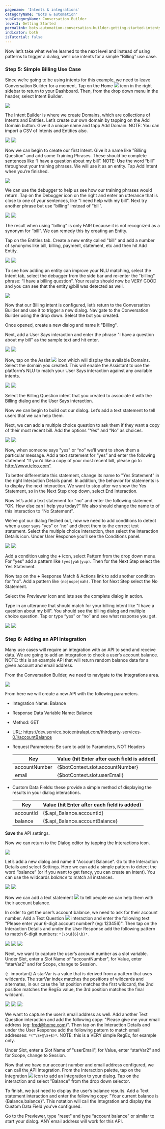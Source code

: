 ```yaml
---
pagename: 'Intents & integrations'
categoryName: "Bots & automation"
subCategoryName: Conversation Builder
level3: Getting Started
permalink: bots-automation-conversation-builder-getting-started-intents-integrations.html
indicator: both
isTutorial: false
---
```


Now let’s take what we’ve learned to the next level and instead of using patterns to trigger a dialog, we’ll use intents for a simple "Billing" use case.

### Step 5: Simple Billing Use Case

Since we’re going to be using intents for this example, we need to leave Conversation Builder for a moment. Tap on the Home <img class="inlineimage" src="img/ConvoBuilder/helloworld/image_9.png"> icon in the right sidebar to return to your Dashboard. Then, from the drop down menu in the header, select Intent Builder.

<img src="img/ConvoBuilder/helloworld/image_10.png">

The Intent Builder is where we create Domains, which are collections of Intents and Entities. Let’s create our own domain by tapping on the Add Domain button. Give it a unique name and tapp Add Domain. NOTE: You can import a CSV of Intents and Entities also.

<img src="img/ConvoBuilder/helloworld/adddomain.png">

<img src="img/ConvoBuilder/helloworld/namedomain.png">

Now we can begin to create our first Intent. Give it a name like "Billing Question" and add some Training Phrases. These should be complete sentences like “I have a question about my bill”. NOTE: Use the word “bill” throughout your training phrases. We will use it as an entity. Tap Add Intent when you’re finished.

<img src="img/ConvoBuilder/helloworld/image_11.png">

We can use the debugger to help us see how our training phrases would return. Tap on the Debugger icon on the right and enter an utterance that is close to one of your sentences, like "I need help with my bill". Next try another phrase but use “billing” instead of “bill”.

<img src="img/ConvoBuilder/helloworld/matchverygood.png">

<img src="img/ConvoBuilder/helloworld/matchfair.png">

The result when using "billing" is only FAIR because it is not recognized as a synonym for “bill”. We can remedy this by creating an Entity.

Tap on the Entities tab. Create a new entity called "bill" and add a number of synonyms like bill, billing, payment, statement, etc and then hit Add Entity.

<img src="img/ConvoBuilder/helloworld/domainentities.png">

<img src="img/ConvoBuilder/helloworld/billentity.png">


To see how adding an entity can improve your NLU matching, select the Intent tab, select the debugger from the side bar and re-enter the "billing" phrase: “I have a billing question”. Your results should now be VERY GOOD and you can see that the entity @bill was detected as well.

<img src="img/ConvoBuilder/helloworld/image_12.png">

Now that our Billing intent is configured, let’s return to the Conversation Builder and use it to trigger a new dialog. Navigate to the Conversation Builder using the drop down. Select the bot you created.

Once opened, create a new dialog and name it "Billing".

Next, add a User Says interaction and enter the phrase "I have a question about my bill" as the sample text and hit enter.

<img src="img/ConvoBuilder/helloworld/usersaysbilling.png">

<img src="img/ConvoBuilder/helloworld/billinginteraction.png">


Now, tap on the Assist <img class="inlineimage" src="img/ConvoBuilder/helloworld/image_13.png"> icon which will display the available Domains. Select the domain you created. This will enable the Assistant to use the platform’s NLU to match your User Says interaction against any available intents.

<img src="img/ConvoBuilder/helloworld/selectdomain.png">

<img src="img/ConvoBuilder/helloworld/selectintents.png">


Select the Billing Question intent that you created to associate it with the Billing dialog and the User Says interaction.

Now we can begin to build out our dialog. Let’s add a text statement to tell users that we can help them.

Next, we can add a multiple choice question to ask them if they want a copy of their most recent bill. Add the options "Yes" and “No” as choices.

<img src="img/ConvoBuilder/helloworld/yesnoprompt.png">

<img src="img/ConvoBuilder/helloworld/yesstatement.png">


Now, when someone says "yes" or “no” we’ll want to show them a particular message. Add a text statement for “yes” and enter the following statement “If you’d like a copy of your most recent bill, please go to http://www.telco.com”.

To better differentiate this statement, change its name to "Yes Statement" in the right Interaction Details panel. In addition, the behavior for statements is to display the next interaction. We want to stop after we show the Yes Statement, so in the Next Step drop down, select End Interaction.

Now let’s add a text statement for "no" and enter the following statement “OK. How else can I help you today?” We also should change the name to of this interaction to “No Statement”.

We’ve got our dialog fleshed out, now we need to add conditions to detect when a user says "yes" or “no” and direct them to the correct text statement. Select the multiple choice interaction, then select the Interaction Details icon. Under User Response you’ll see the Conditions panel.

<img src="img/ConvoBuilder/helloworld/userresponseyes.png">

<img src="img/ConvoBuilder/helloworld/userresponseno.png">


Add a condition using the **+** icon, select Pattern from the drop down menu. For "yes" add a pattern like `(yes|yah|yup)`. Then for the Next Step select the Yes Statement.

Now tap on the **+** Response Match & Actions link to add another condition for "no". Add a pattern like `(no|nope|nah)`. Then for Next Step select the No Statement.

Select the Previewer icon and lets see the complete dialog in action.

Type in an utterance that should match for your billing intent like "I have a question about my bill". You should see the billing dialog and multiple choice question. Tap or type “yes” or “no” and see what response you get.

<img src="img/ConvoBuilder/helloworld/yestest.png">

<img src="img/ConvoBuilder/helloworld/notest.png">


### Step 6: Adding an API Integration

Many use cases will require an integration with an API to send and receive data. We are going to add an integration to check a user’s account balance. NOTE: this is an example API that will return random balance data for a given account and email address.

From the Conversation Builder, we need to navigate to the Integrations area.

<img src="img/ConvoBuilder/helloworld/image_14.png">

From here we will create a new API with the following parameters.

* Integration Name: Balance

* Response Data Variable Name: Balance

* Method: GET

* URL: https://dev.service.botcentralapi.com/thirdparty-services-0.1/accountBalance

* Request Parameters: Be sure to add to Parameters, NOT Headers

  <table>
    <thead>
    <tr>
      <th>Key</th>
      <th>Value (hit Enter after each field is added)</th>
    </tr>
    </thead>
    <tbody>
    <tr>
      <td>accountNumber</td>
      <td>{$botContext.slot.accountNumber} </td>
    </tr>
    <tr>
      <td>email</td>
      <td>{$botContext.slot.userEmail}</td>
    </tr>
    </tbody>
  </table>


* Custom Data Fields: these provide a simple method of displaying the results in your dialog interactions.

  <table>
    <thead>
    <tr>
      <th>Key</th>
      <th>Value (hit Enter after each field is added)</th>
    </tr>
    </thead><tbody>
    <tr>
      <td>accountId</td>
      <td>{$.api_Balance.accountId}</td>
    </tr>
    <tr>
      <td>balance</td>
      <td>{$.api_Balance.accountBalance}</td>
    </tr>
    </tbody>
  </table>

**Save** the API settings.

Now we can return to the Dialog editor by tapping the Interactions icon.

<img src="img/ConvoBuilder/helloworld/image_15.png">

Let’s add a new dialog and name it "Account Balance". Go to the Interaction Details and select Settings. Here we can add a simple pattern to detect the word “balance” (or if you want to get fancy, you can create an intent). You can use the wildcards *balance* to match all instances.

<img src="img/ConvoBuilder/helloworld/accountbalancedialog.png">

<img src="img/ConvoBuilder/helloworld/balancepattern.png">


Now we can add a text statement <img class="inlineimage" src="img/ConvoBuilder/helloworld/image_16.png"> to tell people we can help them with their account balance.

In order to get the user’s account balance, we need to ask for their account number. Add a Text Question <img class="inlineimage" src="img/ConvoBuilder/helloworld/image_17.png"> interaction and enter the following text "Please enter your 6-digit account number? (eg: 123456)". Then tap on the Interaction Details and under the User Response add the following pattern to match 6-digit numbers: `*(\b\d{6}\b)*`.

<img src="img/ConvoBuilder/helloworld/askaccountnumber.png">

<img src="img/ConvoBuilder/helloworld/accountnumberpattern.png">

<img src="img/ConvoBuilder/helloworld/accountnumberstarvar.png">


Next, we want to capture the user’s account number as a slot variable. Under Slot, enter a Slot Name of "accountNumber", for Value, enter “starVar2” and for Scope, change to Session.

{: .important}
A starVar is a value that is derived from a pattern that uses wildcards. The starVar index matches the positions of wildcards and alternates, in our case the 1st position matches the first wildcard, the 2nd position matches the RegEx value, the 3rd position matches the final wildcard.

<img src="img/ConvoBuilder/helloworld/askemail.png">

<img src="img/ConvoBuilder/helloworld/emailpattern.png">

<img src="img/ConvoBuilder/helloworld/emailstarvar.png">

We want to capture the user’s email address as well. Add another Text Question interaction and add the following copy: "Please give me your email address (eg: fred@home.com)". Then tap on the Interaction Details and under the User Response add the following pattern to match email addresses: `*(^\S+@\S+$)*`. NOTE: this is a VERY simple RegEx, for example only.

Under Slot, enter a Slot Name of "userEmail", for Value, enter “starVar2” and for Scope, change to Session.

Now that we have our account number and email address configured, we can call the API Integration. From the Interaction palette, tap on the Integration <img class="inlineimage" src="img/ConvoBuilder/helloworld/image_18.png"> icon to add an Integration to your dialog. Tap on the interaction and select "Balance" from the drop down selector.

To finish, we just need to display the user’s balance results. Add a Text statement interaction and enter the following copy: "Your current balance is {Balance.balance}". This notation will call the Integration and display the Custom Data Field you’ve configured.

Go to the Previewer, type "reset" and type “account balance” or similar to start your dialog. ANY email address will work for this API.
